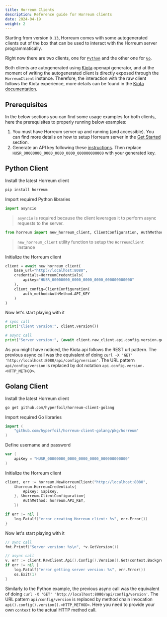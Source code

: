 ```yaml
---
title: Horreum Clients
description: Reference guide for Horreum clients
date: 2024-04-19
weight: 2
---
```


Starting from version `0.13`, Horreum comes with some autogenerated clients out of the box that can be used to interact with
the Horreum server programmatically.

Right now there are two clients, one for [`Python`](https://github.com/Hyperfoil/horreum-client-python/) and the other one for [`Go`](https://github.com/Hyperfoil/horreum-client-golang/).

Both clients are autogenerated using [Kiota](https://learn.microsoft.com/en-us/openapi/kiota/) openapi generator, and at the moment of writing the autogenerated client is directly exposed
through the `HorreumClient` instance. Therefore, the interaction with the raw client follows the Kiota experience, more details can be found in the [Kiota documentation](https://learn.microsoft.com/en-us/openapi/kiota/experience).

## Prerequisites

In the below sections you can find some usage examples for both clients, here the prerequisites to properly running below examples:

1. You must have Horreum server up and running (and accessible). You can find more details on how to setup Horreum server in the [Get Started](/docs/tutorials/get-started) section.
2. Generate an API key following these [instructions](/docs/tasks/api-keys/#api-key-creation). Then replace `HUSR_00000000_0000_0000_0000_000000000000` with your generated key.

## Python Client

Install the latest Horreum client

```bash
pip install horreum
```

Import required Python libraries
```python
import asyncio
```

> `asyncio` is required because the client leverages it to perform async requests to the server.

```python
from horreum import new_horreum_client, ClientConfiguration, AuthMethod, HorreumCredentials
```

> `new_horreum_client` utility function to setup the `HorreumClient` instance

Initialize the Horreum client

```python
client = await new_horreum_client(
	base_url="http://localhost:8080",
	credentials=HorreumCredentials(
		apikey="HUSR_00000000_0000_0000_0000_000000000000"
	),
	client_config=ClientConfiguration(
		auth_method=AuthMethod.API_KEY
	)
)
```

Now let's start playing with it

```python
# sync call
print("Client version:", client.version())

# async call
print("Server version:", (await client.raw_client.api.config.version.get()).version)
```

As you might have noticed, the Kiota api follows the REST url pattern. The previous async call was the equivalent of doing 
`curl -X 'GET' 'http://localhost:8080/api/config/version'`. The URL pattern `api/config/version` is replaced by dot notation
`api.config.version.<HTTP_METHOD>`.

## Golang Client

Install the latest Horreum client

```bash
go get github.com/hyperfoil/horreum-client-golang
```

Import required Go libraries
```go
import (
	"github.com/hyperfoil/horreum-client-golang/pkg/horreum"
)
```

Define username and password

```go
var (
	apiKey = "HUSR_00000000_0000_0000_0000_000000000000"
)
```

Initialize the Horreum client

```go
client, err := horreum.NewHorreumClient("http://localhost:8080", 
	&horreum.HorreumCredentials{
		ApiKey: &apiKey,
	}, &horreum.ClientConfiguration{
		AuthMethod: horreum.API_KEY,
	})

if err != nil {
    log.Fatalf("error creating Horreum client: %s", err.Error())
}
```

Now let's start playing with it

```go
// sync call
fmt.Printf("Server version: %s\n", *v.GetVersion())

// async call
v, err := client.RawClient.Api().Config().Version().Get(context.Background(), nil)
if err != nil {
    log.Fatalf("error getting server version: %s", err.Error())
    os.Exit(1)
}
```

Similarly to the Python example, the previous async call was the equivalent of doing
`curl -X 'GET' 'http://localhost:8080/api/config/version'`. The URL pattern `api/config/version` is replaced by method chain invocation
`api().config().version().<HTTP_METHOD>`. Here you need to provide your own `context` to the actual HTTP method call.
